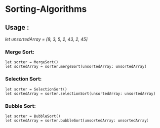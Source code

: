 # Sorting-Algorithms

## Usage :

*let unsortedArray = [8, 3, 5, 2, 43, 2, 45]*

### **Merge Sort:**

```let sorter = MergeSort()``` <br />
```let sortedArray = sorter.mergeSort(unsortedArray: unsortedArray)```


### **Selection Sort:**

```let sorter = SelectionSort()```  <br />
```let sortedArray = sorter.selectionSort(unsortedArray: unsortedArray)```


### **Bubble Sort:**

```let sorter = BubbleSort()```  <br />
```let sortedArray = sorter.bubbleSort(unsortedArray: unsortedArray)```
